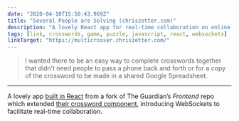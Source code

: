 ```yaml
---
date: "2020-04-10T15:50:43.969Z"
title: "Several People are Solving (chriszetter.com)"
description: "A lovely React app for real-time collaboration on online crossword puzzles"
tags: [link, crosswords, game, puzzle, javascript, react, websockets]
linkTarget: "https://multicrosser.chriszetter.com/"
---
```

> I wanted there to be an easy way to complete crosswords together that didn’t need people to pass a phone back and forth or for a copy of the crossword to be made in a shared Google Spreadsheet.
---

A lovely app [built in React](https://chriszetter.com/blog/2018/12/02/multiplayer-crosswords/) from a fork of The Guardian’s _Frontend_ repo which extended [their crossword component](https://github.com/guardian/frontend/tree/3bff64c9093be3fae823eb7c1b5572d777fbf2ef/static/src/javascripts/projects/common/modules/crosswords), introducing WebSockets to facilitate real-time collaboration.
